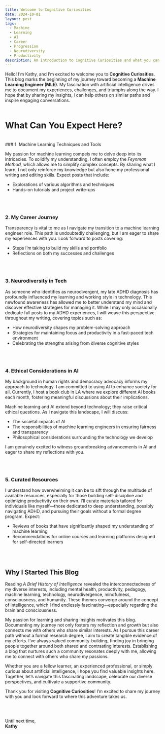 ```yaml
---
title: Welcome to Cognitive Curiosities
date: 2024-10-01
layout: post
tags:
  - Machine
  - Learning
  - AI
  - Career
  - Progression
  - Neurodiversity
  - Productivity
description: An introduction to Cognitive Curiosities and what you can expect from this blog.
---
```


Hello! I’m Kathy, and I’m excited to welcome you to **Cognitive Curiosities**. This blog marks the beginning of my journey toward becoming a **Machine Learning Engineer (MLE)**. My fascination with artificial intelligence drives me to document my experiences, challenges, and triumphs along the way. I hope that by sharing my insights, I can help others on similar paths and inspire engaging conversations.
<br>
<br>
# What Can You Expect Here?
<br>
### 1. Machine Learning Techniques and Tools

My passion for machine learning compels me to delve deep into its intricacies. To solidify my understanding, I often employ the *Feynman Method,* which allows me to simplify complex concepts. By sharing what I learn, I not only reinforce my knowledge but also hone my professional writing and editing skills. Expect posts that include:

- Explorations of various algorithms and techniques
- Hands-on tutorials and project write-ups

<br>
<br>

### 2. My Career Journey

Transparency is vital to me as I navigate my transition to a machine learning engineer role. This path is undoubtedly challenging, but I am eager to share my experiences with you. Look forward to posts covering:

- Steps I’m taking to build my skills and portfolio
- Reflections on both my successes and challenges

<br>
<br>

### 3. Neurodiversity in Tech

As someone who identifies as neurodivergent, my late ADHD diagnosis has profoundly influenced my learning and working style in technology. This newfound awareness has allowed me to better understand my mind and discover effective strategies for managing it. While I may only occasionally dedicate full posts to my ADHD experiences, I will weave this perspective throughout my writing, covering topics such as:

- How neurodiversity shapes my problem-solving approach
- Strategies for maintaining focus and productivity in a fast-paced tech environment
- Celebrating the strengths arising from diverse cognitive styles

<br>
<br>

### 4. Ethical Considerations in AI

My background in human rights and democracy advocacy informs my approach to technology. I am committed to using AI to enhance society for all. Currently, I host a book club in LA where we explore different AI books each month, fostering meaningful discussions about their implications.

Machine learning and AI extend beyond technology; they raise critical ethical questions. As I navigate this landscape, I will discuss:

- The societal impacts of AI
- The responsibilities of machine learning engineers in ensuring fairness and transparency
- Philosophical considerations surrounding the technology we develop

I am genuinely excited to witness groundbreaking advancements in AI and eager to share my reflections with you.

<br>
<br>

### 5. Curated Resources

I understand how overwhelming it can be to sift through the multitude of available resources, especially for those building self-discipline and optimizing productivity on their own. I’ll curate materials tailored for individuals like myself—those dedicated to deep understanding, possibly navigating ADHD, and pursuing their goals without a formal degree program. Expect:

- Reviews of books that have significantly shaped my understanding of machine learning
- Recommendations for online courses and learning platforms designed for self-directed learners

<br>
<br>

## Why I Started This Blog

Reading _A Brief History of Intelligence_ revealed the interconnectedness of my diverse interests, including mental health, productivity, pedagogy, machine learning, technology, neurodivergence, mindfulness, consciousness, and humanity. These themes converge around the concept of intelligence, which I find endlessly fascinating—especially regarding the brain and consciousness.

My passion for learning and sharing insights motivates this blog. Documenting my journey not only fosters my reflection and growth but also connects me with others who share similar interests. As I pursue this career path without a formal research degree, I aim to create tangible evidence of my efforts. I’ve always valued community-building, finding joy in bringing people together around both shared and contrasting interests. Establishing a blog that nurtures such a community resonates deeply with me, allowing me to connect with others who share my passions.

Whether you are a fellow learner, an experienced professional, or simply curious about artificial intelligence, I hope you find valuable insights here. Together, let’s navigate this fascinating landscape, celebrate our diverse perspectives, and cultivate a supportive community.

Thank you for visiting **Cognitive Curiosities**! I’m excited to share my journey with you and look forward to where this adventure takes us.

<br>
<br>

Until next time,  
**Kathy**